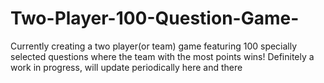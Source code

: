 # Two-Player-100-Question-Game-
Currently creating a two player(or team) game featuring 100 specially selected questions where the team with the most points wins!
Definitely a work in progress, will update periodically here and there
